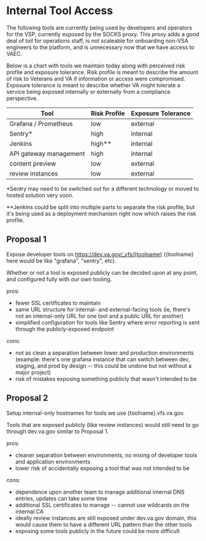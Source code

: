 # Internal Tool Access

The following tools are currently being used by developers and operators for the VSP, currently exposed by the SOCKS proxy. This proxy adds a good deal of toil for operations staff, is not scaleable for onboarding non-VSA engineers to the platform, and is unnecessary now that we have access to VAEC.

Below is a chart with tools we maintain today along with perceived risk profile and exposure tolerance. Risk profile is meant to describe the amount of risk to Veterans and VA if information or access were compromised. Exposure tolerance is meant to describe whether VA might tolerate a service being exposed internally or externally from a compliance perspective.

| Tool | Risk Profile | Exposure Tolerance |
| --- | --- | --- |
| Grafana / Prometheus | low | external |
| Sentry* | high | internal |
| Jenkins | high** | internal |
| API gateway management | high | internal |
| content preview | low | external |
| review instances | low | external |

*Sentry may need to be switched out for a different technology or moved to hosted solution very soon.

**Jenkins could be split into multiple parts to separate the risk profile, but it's being used as a deployment mechanism right now which raises the risk profile.

## Proposal 1

Expose developer tools on https://dev.va.gov/_vfs/{toolname} ({toolname} here would be like "grafana", "sentry", etc).

Whether or not a tool is exposed publicly can be decided upon at any point, and configured fully with our own tooling.

pros:

- fewer SSL certificates to maintain
- same URL structure for internal- and external-facing tools (ie, there's not an internal-only URL for one tool and a public URL for another)
- simplified configuration for tools like Sentry where error reporting is sent through the publicly-exposed endpoint

cons:

- not as clean a separation between lower and production environments (example: there's one grafana instance that can switch between dev, staging, and prod by design -- this could be undone but not without a major project)
- risk of mistakes exposing something publicly that wasn't intended to be

## Proposal 2

Setup internal-only hostnames for tools we use {toolname}.vfs.va.gov.

Tools that are exposed publicly (like review instances) would still need to go through dev.va.gov similar to Proposal 1.

pros:

- cleaner separation between environments, no mixing of developer tools and application environments
- lower risk of accidentally exposing a tool that was not intended to be

cons:

- dependence upon another team to manage additional internal DNS entries, updates can take some time
- additional SSL certificates to manage -- cannot use wildcards on the internal CA
- ideally review instances are still exposed under dev.va.gov domain, this would cause them to have a different URL pattern than the other tools
- exposing some tools publicly in the future could be more difficult
